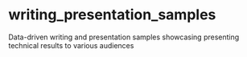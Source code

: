 # writing_presentation_samples
Data-driven writing and presentation samples showcasing presenting technical results to various audiences
